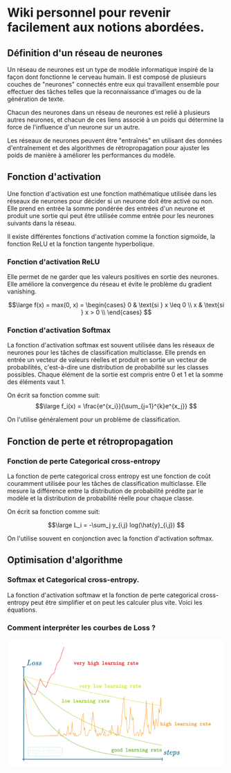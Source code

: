 # Wiki personnel pour revenir facilement aux notions abordées.


## **Définition d'un réseau de neurones**

Un réseau de neurones est un type de modèle informatique inspiré de la façon dont fonctionne le cerveau humain. Il est composé de plusieurs couches de "neurones" connectés entre eux qui travaillent ensemble pour effectuer des tâches telles que la reconnaissance d'images ou de la génération de texte.

Chacun des neurones dans un réseau de neurones est relié à plusieurs autres neurones, et chacun de ces liens associé à un poids qui détermine la force de l'influence d'un neurone sur un autre.

Les réseaux de neurones peuvent être "entraînés" en utilisant des données d'entraînement et des algorithmes de rétropropagation pour ajuster les poids de manière à améliorer les performances du modèle.


## **Fonction d'activation**

Une fonction d'activation est une fonction mathématique utilisée dans les réseaux de neurones pour décider si un neurone doit être activé ou non. Elle prend en entrée la somme pondérée des entrées d'un neurone et produit une sortie qui peut être utilisée comme entrée pour les neurones suivants dans la réseau.

Il existe différentes fonctions d'activation comme la fonction sigmoïde, la fonction ReLU et la fonction tangente hyperbolique.

### **Fonction d'activation ReLU**

Elle permet de ne garder que les valeurs positives en sortie des neurones. Elle améliore la convergence du réseau et évite le problème du gradient vanishing.

$$\large
f(x) = max(0, x) = \begin{cases}
0 & \text{si } x \leq 0 \\
x & \text{si } x > 0 \\
\end{cases}
$$

### **Fonction d'activation Softmax**

La fonction d'activation softmax est souvent utilisée dans les réseaux de neurones pour les tâches de classification multiclasse. Elle prends en entrée un vecteur de valeurs réelles et produit en sortie un vecteur de probabilités, c'est-à-dire une distribution de probabilité sur les classes possibles. Chaque élément de la sortie est compris entre 0 et 1 et la somme des éléments vaut 1.

On écrit sa fonction comme suit:
$$\large
    f_i(x) = \frac{e^{x_i}}{\sum_{j=1}^{k}e^{x_j}}
$$

On l'utilise généralement pour un problème de classification.


## **Fonction de perte et rétropropagation**


### **Fonction de perte Categorical cross-entropy**

La fonction de perte categorical cross entropy est une fonction de coût couramment utilisée pour les tâches de classification multiclasse. Elle mesure la différence entre la distribution de probabilité prédite par le modèle et la distribution de probabilité réelle pour chaque classe.

On écrit sa fonction comme suit:

$$\large
    L_i = -\sum_j y_{i,j} log(\hat{y}_{i,j})
$$

On l'utilise souvent en conjonction avec la fonction d'activation softmax.


## Optimisation d'algorithme

### Softmax et Categorical cross-entropy.

La fonction d'activation softmaw et la fonction de perte categorical cross-entropy peut être simplifier et on peut les calculer plus vite. Voici les équations.

<!-- TODO: Expliqué comment on fait et pourquoi on le fait. -->

### Comment interpréter les courbes de Loss ?

![Learning rate courbe](img/Learning_rate.png)